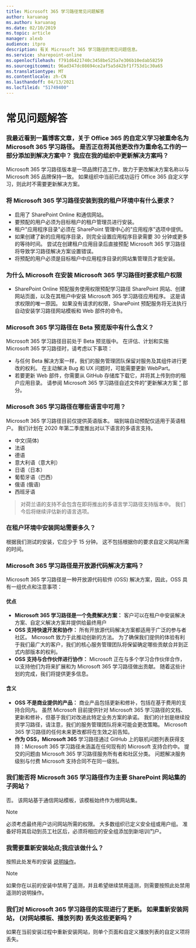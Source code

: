 ```yaml
---
title: Microsoft 365 学习路径常见问题解答
author: karuanag
ms.author: karuanag
ms.date: 02/10/2019
ms.topic: article
manager: alexb
audience: itpro
description: 有关 Microsoft 365 学习路径的常见问题信息。
ms.service: sharepoint-online
ms.openlocfilehash: f791d6421740c3458be525a7e306b10edab58259
ms.sourcegitcommit: 96ad347dc08694ce2af5a5d42bf1f753d1c30a65
ms.translationtype: MT
ms.contentlocale: zh-CN
ms.lasthandoff: 04/13/2021
ms.locfileid: "51749400"
---
```

# <a name="frequently-asked-questions"></a>常见问题解答

### <a name="i-recently-saw-a-blog-post-that-custom-learning-for-office-365-is-being-renamed-to-microsoft-365-learning-pathways-are-there-other-changes-being-added-to-the-solution-as-part-of-the-renaming-effort-should-i-update-the-solution-in-my-organization"></a>我最近看到一篇博客文章，关于 Office 365 的自定义学习被重命名为 Microsoft 365 学习路径。 是否正在将其他更改作为重命名工作的一部分添加到解决方案中？ 我应在我的组织中更新解决方案吗？

Microsoft 365 学习路径版本是一项品牌打造工作，致力于更改解决方案名称以与 Microsoft 365 品牌保持一致。 如果组织中当前已成功运行 Office 365 自定义学习，则此时不需要更新解决方案。  

### <a name="what-are-the-requirements-for-installing-microsoft-365-learning-pathways-into-my-tenant-environment"></a>将 Microsoft 365 学习路径安装到我的租户环境中有什么要求？

- 启用了 SharePoint Online 和通信网站。
- 要预配的用户必须为目标租户的租户管理员进行安装。
- 租户"应用程序目录"必须在 SharePoint 管理中心的"应用程序"选项中提供。
- 如果创建了新的应用程序目录，则完全设置应用程序目录需要 30 分钟或更多的等待时间。 尝试在创建租户应用目录后直接预配 Microsoft 365 学习路径将导致学习路径解决方案设置错误。 
- 将预配的用户必须是目标租户中应用程序目录的网站集管理员才能安装。

### <a name="why-is-microsoft-asking-for-tenant-permissions-when-installing-microsoft-365-learning-pathways"></a>为什么 Microsoft 在安装 Microsoft 365 学习路径时要求租户权限 

- SharePoint Online 预配服务使用权限预配学习路径 SharePoint 网站、创建网站页面，以及在其租户中安装 Microsoft 365 学习路径应用程序。 这是请求权限的唯一原因。 如果没有请求的权限，SharePoint 预配服务将无法执行自动安装学习路径网站模板和 Web 部件的命令。 

### <a name="what-are-the-implications-of-microsoft-365-learning-pathways-being-in-a-beta-preview"></a>Microsoft 365 学习路径在 Beta 预览版中有什么含义？ 

Microsoft 365 学习路径目前处于 Beta 预览版中。 在评估、计划和实施 Microsoft 365 学习路径时，请考虑以下事项：

- 与任何 Beta 解决方案一样，我们的服务管理团队保留对服务及其组件进行更改的权利。 在主动解决 Bug 和 UX 问题时，可能需要更新 WebPart。
- 若要更新 Web 部件，你需要从 GitHub 存储库下载它，并将其上传到你的租户应用目录。 请参阅 Microsoft 365 学习路径自述文件的"更新解决方案 ["](https://github.com/pnp/custom-learning-office-365/blob/master/README.md) 部分。 

### <a name="what-languages-is-microsoft-365-learning-pathways-available-in"></a>Microsoft 365 学习路径在哪些语言中可用？

Microsoft 365 学习路径目前仅提供英语版本。 端到端自动预配仅适用于英语租户。 我们计划在 2020 年第二季度推出对以下语言的多语言支持。 

- 中文(简体) 
- 法语  
- 德语 
- 意大利语（意大利） 
- 日语（日本）  
- 葡萄牙语（巴西） 
- 俄语 (俄语)   
- 西班牙语 

> 对荷兰语的支持不会包含在即将推出的多语言学习路径支持版本中。 我们今后将继续评估新的语言选项。

### <a name="how-long-will-it-take-to-install-the-site-in-our-tenant-environment"></a>在租户环境中安装网站需要多久？

根据我们测试的安装，它应少于 15 分钟。 这不包括根据你的要求自定义网站所需的时间。

### <a name="is-microsoft-365-learning-pathways-an-open-source-solution-and-what-are-the-implications"></a>Microsoft 365 学习路径是开放源代码解决方案吗？

Microsoft 365 学习路径是一种开放源代码软件 (OSS) 解决方案，因此，OSS 具有一组优点和注意事项：

#### <a name="benefits"></a>优点 
- **Microsoft 365 学习路径是一个免费解决方案：** 客户可以在租户中安装解决方案、自定义解决方案并提供给最终用户
- **OSS 支持快速开发和协作：**  所有开放源代码解决方案都适用于广泛的参与者社区。  Microsoft 致力于此推动创新的方法。  为了确保我们提供的体验有利于我们最广大的客户，我们的核心服务管理团队将保留确定哪些贡献合并到正式内部版本的权利。  
- **OSS 支持与合作伙伴进行协作：** Microsoft 正在与多个学习合作伙伴合作，以支持他们为将来扩展和为 Microsoft 365 学习路径做出贡献。 随着这些计划的完成，我们将提供更多信息。 
    
#### <a name="implications"></a>含义
- **OSS 不是商业提供的产品：** 商业产品包括更新和修补，包括在基于费用的支持合同内。 虽然 Microsoft 目前提供针对 Microsoft 365 学习路径的文档、更新和修补，但基于我们对改进此特定业务方案的承诺。 我们的计划是继续投资学习路径，请注意，我们的服务管理团队将来可能会更改策略。 Microsoft 365 学习路径的任何未来更改都将在生效之前告知。 
- **作为 OSS，Microsoft 365** 学习路径通过 GitHub 上的联机问题列表获得支持：Microsoft 365 学习路径未涵盖在任何现有的 Microsoft 支持合约中。 提交的问题由 Microsoft 365 学习路径服务所有者和社区分类。 问题解决服务级别与付费 Microsoft 支持合同不在同一级别。  

### <a name="can-we-make-the-microsoft-365-learning-pathways-a-subsite-of-our-primary-sharepoint-site-collection"></a>我们能否将 Microsoft 365 学习路径作为主要 SharePoint 网站集的子网站？

否。 该网站基于通信网站模板，该模板始终作为根网站集。

> [!NOTE]
> 必须考虑最终用户访问网站所需的权限。 大多数组织已定义安全组或用户组。 准备好将其启动到员工社区后，必须将相应的安全组添加到新培训门户。

### <a name="i-need-to-reinstall-the-site-what-should-i-do"></a>我需要重新安装站点;我应该做什么？

按照此处发布的安装 [说明操作](custom_provision.md)。

> [!NOTE]
> 如果你在以前的安装中禁用了遥测，并且希望继续禁用遥测，则需要按照此处禁用遥测的说明操作。

### <a name="we-made-updates-to-our-implementation-of-microsoft-365-learning-pathways-will-we-lose-these-updates-made-to-site-template-playlists-if-we-reinstall-the-site"></a>我们对 Microsoft 365 学习路径的实现进行了更新。 如果重新安装网站， (对网站模板、播放列表) 丢失这些更新吗？

如果在当前安装过程中重新安装网站，则单个页面和自定义播放列表的自定义项将丢失。  
